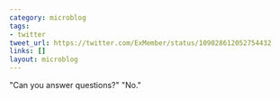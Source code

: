 ```yaml
---
category: microblog
tags:
- twitter
tweet_url: https://twitter.com/ExMember/status/109028612052754432
links: []
layout: microblog
---
```

"Can you answer questions?" "No."
